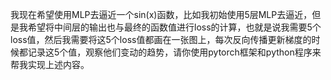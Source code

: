 我现在希望使用MLP去逼近一个sin(x)函数，比如我初始使用5层MLP去逼近，但是我希望将中间层的输出也与最终的函数值进行loss的计算，也就是说我需要5个loss值，然后我需要将这5个loss值都画在一张图上，每次反向传播更新梯度的时候都记录这5个值，观察他们变动的趋势，请你使用pytorch框架和python程序来帮我实现上述内容。